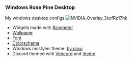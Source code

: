 ### Windows Rose Pine Desktop
My windows desktop configs
![NVIDIA_Overlay_3kcfRz17hk](https://github.com/user-attachments/assets/9a618b4b-fdbb-4119-857c-9a92e089cccb)

- Widgets made with [Rainmeter](https://www.rainmeter.net/)
- [Wallpaper](https://cdn.discordapp.com/attachments/888839136725844038/1260893512233390130/beach-sea-coast-water-rock-ocean-shore-wave-formation-cliff-cove-tower-bay-rock-formation-stack-terrain-material-body-of-water-rocks-waves-cape-islet-wind-wave-990802.png?ex=66924b97&is=6690fa17&hm=a69522e10ce7e56047e1b3741274f50b299f2e5cd09448641f8e66e5dc85d3a7&)
- [Font](https://github.com/ryanoasis/nerd-fonts/releases/download/v3.2.1/JetBrainsMono.zip)
- [Colorscheme](https://rosepinetheme.com/)
- Windows msstyles theme: [by niivu](https://www.deviantart.com/niivu/art/Rose-Pine-for-Windows-11-955213259)
- Discord themed with [Vencord](https://vencord.dev/) and [theme](https://github.com/catppuccin/discord)
